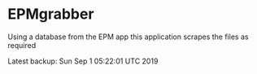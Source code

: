 # EPMgrabber
Using a database from the EPM app this application scrapes the files as required


Latest backup: Sun Sep 1 05:22:01 UTC 2019
